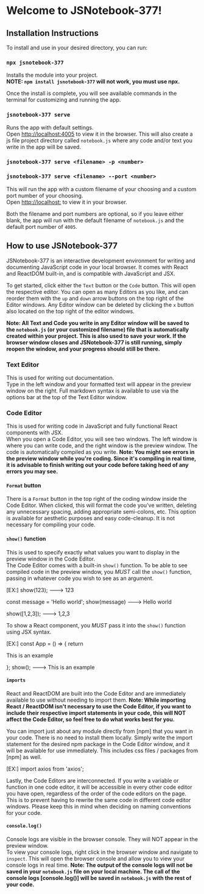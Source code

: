 # Welcome to JSNotebook-377!

## Installation Instructions

To install and use in your desired directory, you can run:

### `npx jsnotebook-377`

Installs the module into your project.\
**NOTE: `npm install jsnotebook-377` will not work, you must use npx.**

Once the install is complete, you will see available commands in the terminal for customizing and running the app.

### `jsnotebook-377 serve`

Runs the app with default settings.\
Open [http://localhost:4005](http://localhost:4005) to view it in the browser.
This will also create a js file project directory called `notebook.js` where any code and/or text you write in the app will be saved.

### `jsnotebook-377 serve <filename> -p <number>`

### `jsnotebook-377 serve <filename> --port <number>`

This will run the app with a custom filename of your choosing and a custom port number of your choosing.\
Open [http://localhost:<number>](http://localhost:<number>) to view it in your browser.

Both the filename and port numbers are optional, so if you leave either blank, the app will run with the default filename of `notebook.js` and the default port number of `4005`.

## How to use JSNotebook-377

JSNotebook-377 is an interactive development environment for writing and documenting JavaScript code in your local browser.
It comes with React and ReactDOM built-in, and is compatible with JavaScript and JSX.

To get started, click either the `Text` button or the `Code` button. This will open the respective editor. You can open as many Editors as you like, and can reorder them with the `up` and `down` arrow buttons on the top right of the Editor windows. Any Editor window can be deleted by clicking the `x` button also located on the top right of the editor windows.

**Note: All Text and Code you write in any Editor window will be saved to the `notebook.js` (or your customized filename) file that is automatically created within your project. This is also used to save your work. If the browser window closes and JSNotebook-377 is still running, simply reopen the window, and your progress should still be there.**

### Text Editor

This is used for writing out documentation.\
 Type in the left window and your formatted text will appear in the preview window on the right. Full markdown syntax is available to use via the options bar at the top of the Text Editor window.

### Code Editor

This is used for writing code in JavaScript and fully functional React components with JSX.\
When you open a Code Editor, you will see two windows. The left window is where you can write code, and the right window is the preview window. The code is automatically compiled as you write.
**Note: You might see errors in the preview window while you're coding. Since it's compiling in real time, it is advisable to finish writing out your code before taking heed of any errors you may see.**

#### `Format` button

There is a `Format` button in the top right of the coding window inside the Code Editor. When clicked, this will format the code you've written, deleting any unnecessary spacing, adding appropriate semi-colons, etc. This option is available for aesthetic purposes and easy code-cleanup. It is not necessary for compiling your code.

#### `show()` function

This is used to specify exactly what values you want to display in the preview window in the Code Editor.\
The Code Editor comes with a built-in `show()` function. To be able to see compiled code in the preview window, you _MUST_ call the `show()` function, passing in whatever code you wish to see as an argument.

[EX:]
show(123); ---> 123

const message = 'Hello world';
show(message) ---> Hello world

show([1,2,3]); ---> 1,2,3

To show a React component, you _MUST_ pass it into the `show()` function using JSX syntax.

[EX:]
const App = () => {
return <p>This is an example</p>
};
show(<App/>); ---> This is an example

#### `imports`

React and ReactDOM are built into the Code Editor and are immediately available to use without needing to import them.
**Note: While importing React / ReactDOM isn't necessary to use the Code Editor, if you want to include their respective import statements in your code, this will NOT affect the Code Editor, so feel free to do what works best for you.**

You can import just about any module directly from [npm] that you want in your code. There is no need to install them locally. Simply write the import statement for the desired npm package in the Code Editor window, and it will be available for use immediately. This includes css files / packages from [npm] as well.

[EX:]
import axios from 'axios';

Lastly, the Code Editors are interconnected. If you write a variable or function in one code editor, it will be accessible in every other code editor you have open, regardless of the order of the code editors on the page. This is to prevent having to rewrite the same code in different code editor windows. Please keep this in mind when deciding on naming conventions for your code.

#### `console.log()`

Console logs are visible in the browser console. They will NOT appear in the preview window.\
To view your console logs, right click in the browser window and navigate to `inspect`. This will open the browser console and allow you to view your console logs in real time.
**Note: The output of the console logs will not be saved in your `notebook.js` file on your local machine. The call of the console logs [console.log()] will be saved in `notebook.js` with the rest of your code.**
